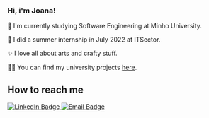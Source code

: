 ### Hi, i'm Joana!

🌱 I'm currently studying Software Engineering at Minho University. 

 🦋 I did a summer internship in July 2022 at ITSector. 
 
 ✨ I love all about arts and crafty stuff.

👩‍💻 You can find my university projects [here](https://github.com/joanabranco/uminho-projects).


## How to reach me
<div id="badges">
  <a href="https://www.linkedin.com/in/joana-branco-73v/">
    <img src="https://img.shields.io/badge/LinkedIn-blue?style=for-the-badge&logo=linkedin&logoColor=white" alt="LinkedIn Badge"/>
  </a>
  <a href="mailto:joanabranco.23@gmail.com">
    <img src="https://img.shields.io/badge/Email-red?style=for-the-badge&logo=mail.ru&logoColor=white" alt="Email Badge"/>
  </a>
</div>
